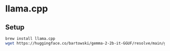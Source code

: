 # llama.cpp

## Setup

```bash
brew install llama.cpp
wget https://huggingface.co/bartowski/gemma-2-2b-it-GGUF/resolve/main/gemma-2-2b-it-Q4_K_S.gguf
```
